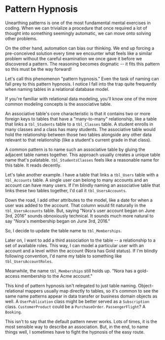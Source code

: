 # Pattern Hypnosis

Unearthing patterns is one of the most fundamental mental exercises in coding. When we can trivialize a procedure that once required a lot of thought into something seemingly automatic, we can move onto solving other problems. 

On the other hand, automation can bias our thinking. We end up forcing a pre-conceived solution every time we encounter what feels like a similar problem without the careful examination we once gave it before we discovered a pattern. The reasoning becomes dogmatic -- it fits this pattern so this must be the way forward!

Let's call this phenomenon "pattern hypnosis." Even the task of naming can fall prey to this pattern hypnosis. I notice I fall into the trap quite frequently when naming tables in a relational database model.

If you're familiar with relational data modeling, you'll know one of the more common modeling concepts is the associative table. 

An associative table's core characteristic is that it contains two or more foreign keys to tables that have a "many-to-many" relationship, like a table that links a `tbl_Students` table to a `tbl_Classes` table. A student enrolls in many classes and a class has many students. The associative table would hold the relationship between those two tables alongside any other data relevant to that relationship (like a student's current grade in that class).

A common pattern is to name such an associative table by gluing the adjacent table names together. This approach usually creates a unique table name that's palatable. `tbl_StudentsClasses` feels like a reasonable name for this table. It reads decently.

Let's take another example. I have a table that links a `tbl_Users` table with a `tbl_Accounts` table.  A single user can belong to many accounts and an account can have many users. If I'm blindly naming an associative table that links these two tables together, I'd call it `tbl_UsersAccounts`. 

Down the road, I add other attributes to the model, like a date for when a user was added to the account. That column would fit naturally in the `tbl_UsersAccounts` table. But, saying "Nora's user account began on June 3rd, 2016" sounds obnoxiously technical. It sounds much more natural to say "Nora's membership began on June 3rd, 2016." 

So, I decide to update the table name to `tbl_Memberships`. 
 
Later on, I want to add a third association to the table -- a relationship to a set of available roles. This way, I can model a particular user with an account and a level within the account (Nora has Gold status). If I'm blindly following convention, I'd name my table to something like `tbl_UsersAccountRoles`.

Meanwhile, the name `tbl_Memberships` still holds up. "Nora has a gold-access membership to the Acme account." 

This kind of pattern hypnosis isn't relegated to just table naming. Object-relational mappers usually map directly to tables, so it's common to see the same name patterns appear in data transfer or business domain objects as well.  A `UserPublication` class might be better served as a `Subscription` class. `CustomerProduct` could be a `PurchaseOrder`. `PassengerFlight`? A `Booking`.

This isn't to say that the default pattern never works. Lots of times, it is the most sensible way to describe an association. But, in the end, to name things well, I sometimes have to fight the hypnosis of the easy route.

